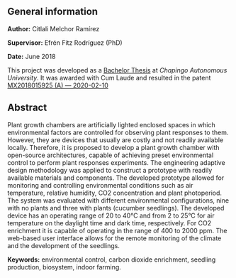 ## General information
**Author:** Citlali Melchor Ramírez 

**Supervisor:** Efrén Fitz Rodríguez (PhD)

**Date:** June 2018

This project was developed as a [Bachelor Thesis](http://10.13.5.2/tesis/sist115250.pdf) at *Chapingo Autonomous University*. It was awarded with Cum Laude and resulted in the patent [MX2018015925 (A) ― 2020-02-10](https://lp.espacenet.com/publicationDetails/biblio?II=0&ND=3&adjacent=true&locale=es_LP&FT=D&date=20200210&CC=MX&NR=2018015925A&KC=A)

## Abstract

Plant growth chambers are artificially lighted enclosed spaces in which environmental factors are controlled for observing plant responses to them. However, they are devices that usually are costly and not readily available locally. Therefore, it is proposed to develop a plant growth chamber with open-source architectures, capable of achieving preset environmental control to perform plant responses experiments. The engineering adaptive design methodology was applied to construct a prototype with readily available materials and components. The developed prototype allowed for monitoring and controlling environmental conditions such as air temperature, relative humidity, CO2 concentration and plant photoperiod. The system was evaluated with different environmental configurations, nine with no plants and three with plants (cucumber seedlings). The developed device has an operating range of 20 to 40°C and from 2 to 25°C for air temperature on the daylight time and dark time, respectively. For CO2 enrichment it is capable of operating in the range of 400 to 2000 ppm. The web-based user interface allows for the remote monitoring of the climate and the development of the seedlings.

**Keywords:** environmental control, carbon dioxide enrichment, seedling production, biosystem, indoor farming.

